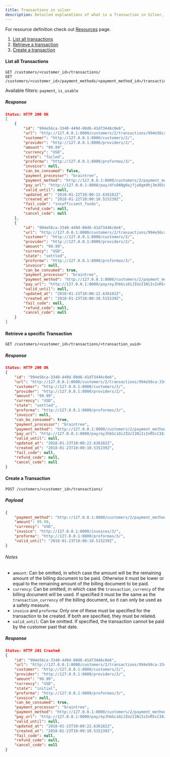```yaml
---
title: Transactions in silver
description: Detailed explanations of what is a Transaction in Silver, how to list all transactions or a specific one, as well as what does creating a transaction involves.
---
```

For resource definition check out [Resources](Resources#transactions) page.

1. [List all transactions](#list-all-transactions)
2. [Retrieve a transaction](#retrieve-a-specific-transaction)
3. [Create a transaction](#create-a-transaction)

#### List all Transactions

```routeros
GET /customers/<customer_id>/transactions/
GET /customers/<customer_id>/payment_methods/<payment_method_id>/transactions/
```

Available filters: `payment`, `is_usable`

##### Response
```json
Status: HTTP 200 OK
[
    {
        "id": "994e56ca-3340-449d-80d6-41d73446c0e6",
        "url": "http://127.0.0.1:8000/customers/2/transactions/994e56ca-3340-449d-80d6-41d73446c0e6/",
        "customer": "http://127.0.0.1:8000/customers/2/",
        "provider": "http://127.0.0.1:8000/providers/2/",
        "amount": "99.99",
        "currency": "USD",
        "state": "failed",
        "proforma": "http://127.0.0.1:8000/proformas/3/",
        "invoice": null,
        "can_be_consumed": false,
        "payment_processor": "braintree",
        "payment_method": "http://127.0.0.1:8000/customers/2/payment_methods/1/",
        "pay_url": "http://127.0.0.1:8000/pay/dfu9ANg0ajfja0gm9hj3m301dkcvwjgbqwe9/",
        "valid_until": null,
        "updated_at": "2018-01-22T10:00:22.636182Z",
        "created_at": "2018-01-22T10:00:10.515239Z",
        "fail_code": "insufficient_funds",
        "refund_code": null,
        "cancel_code": null
    },
    {
        "id": "994e56ca-3340-449d-80d6-41d73446c0e6",
        "url": "http://127.0.0.1:8000/customers/2/transactions/994e56ca-3340-449d-80d6-41d73446c0e6/",
        "customer": "http://127.0.0.1:8000/customers/2/",
        "provider": "http://127.0.0.1:8000/providers/2/",
        "amount": "99.99",
        "currency": "USD",
        "state": "settled",
        "proforma": "http://127.0.0.1:8000/proformas/3/",
        "invoice": null,
        "can_be_consumed": true,
        "payment_processor": "braintree",
        "payment_method": "http://127.0.0.1:8000/customers/2/payment_methods/1/",
        "pay_url": "http://127.0.0.1:8000/pay/eyJhbGciOiJIUzI1NiIsInR5cCI6IkpXVCJ9/",
        "valid_until": null,
        "updated_at": "2018-01-23T10:00:22.636182Z",
        "created_at": "2018-01-23T10:00:10.515239Z",
        "fail_code": null,
        "refund_code": null,
        "cancel_code": null
    }
]
```

#### Retrieve a specific Transaction

```routeros
GET /customers/<customer_id>/transactions/<transaction_uuid>
```

##### Response
```json
Status: HTTP 200 OK
{
    "id": "994e56ca-3340-449d-80d6-41d73446c0e6",
    "url": "http://127.0.0.1:8000/customers/2/transactions/994e56ca-3340-449d-80d6-41d73446c0e6/",
    "customer": "http://127.0.0.1:8000/customers/2/",
    "provider": "http://127.0.0.1:8000/providers/2/",
    "amount": "99.99",
    "currency": "USD",
    "state": "settled",
    "proforma": "http://127.0.0.1:8000/proformas/3/",
    "invoice": null,
    "can_be_consumed": true,
    "payment_processor": "braintree",
    "payment_method": "http://127.0.0.1:8000/customers/2/payment_methods/1/",
    "pay_url": "http://127.0.0.1:8000/pay/eyJhbGciOiJIUzI1NiIsInR5cCI6IkpXVCJ9/",
    "valid_until": null,
    "updated_at": "2018-01-23T10:00:22.636182Z",
    "created_at": "2018-01-23T10:00:10.515239Z",
    "fail_code": null,
    "refund_code": null,
    "cancel_code": null
}
```

#### Create a Transaction
```routeros
POST /customers/<customer_id>/transactions/
```

##### Payload
```json
{
    "payment_method": "http://127.0.0.1:8000/customers/2/payment_methods/1/",
    "amount": 99.99,
    "currency": "USD",
    "invoice": "http://127.0.0.1:8000/invoices/3/",
    "proforma": "http://127.0.0.1:8000/proformas/3/",
    "valid_until": "2018-01-23T10:00:10.515239Z",
}
```
###### Notes
* `amount`: Can be omitted, in which case the amount will be the remaining amount of the billing document to be paid. Otherwise it must be lower or equal to the remaining amount of the billing document to be paid.
* `currency`: Can be omitted, in which case the `transaction_currency` of the billing document will be used. If specified it must be the same as the `transaction_currency` of the billing document, so it can only be used as a safety measure.
* `invoice` and `proforma`: Only one of these must be specified for the transaction to be created. If both are specified, they must be related.
* `valid_until`: Can be omitted. If specified, the transaction cannot be paid by the customer past that date.

##### Response
```json
Status: HTTP 201 Created
{
    "id": "994e56ca-3340-449d-80d6-41d73446c0e6",
    "url": "http://127.0.0.1:8000/customers/2/transactions/994e56ca-3340-449d-80d6-41d73446c0e6/",
    "customer": "http://127.0.0.1:8000/customers/2/",
    "provider": "http://127.0.0.1:8000/providers/2/",
    "amount": "99.99",
    "currency": "USD",
    "state": "initial",
    "proforma": "http://127.0.0.1:8000/proformas/3/",
    "invoice": null,
    "can_be_consumed": true,
    "payment_processor": "braintree",
    "payment_method": "http://127.0.0.1:8000/customers/2/payment_methods/1/",
    "pay_url": "http://127.0.0.1:8000/pay/eyJhbGciOiJIUzI1NiIsInR5cCI6IkpXVCJ9/",
    "valid_until": null,
    "updated_at": "2018-01-23T10:00:22.636182Z",
    "created_at": "2018-01-23T10:00:10.515239Z",
    "fail_code": null,
    "refund_code": null,
    "cancel_code": null
}
```
